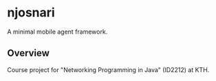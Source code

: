# njosnari
A minimal mobile agent framework.

## Overview
Course project for "Networking Programming in Java" (ID2212) at KTH.

